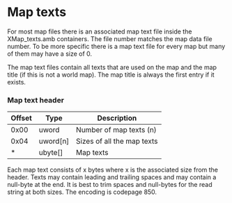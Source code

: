 # Map texts

For most map files there is an associated map text file inside the XMap_texts.amb containers. The file number matches the map data file number. To be more specific there is a map text file for every map but many of them may have a size of 0.

The map text files contain all texts that are used on the map and the map title (if this is not a world map). The map title is always the first entry if it exists.

### Map text header

Offset | Type | Description
--- | --- | ---
0x00 | uword | Number of map texts (n)
0x04 | uword[n] | Sizes of all the map texts
\* | ubyte[] | Map texts

Each map text consists of x bytes where x is the associated size from the header. Texts may contain leading and trailing spaces and may contain a null-byte at the end. It is best to trim spaces and null-bytes for the read string at both sizes. The encoding is codepage 850.